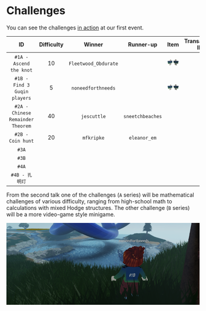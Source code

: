 # Challenges

You can see the challenges [in action](https://youtu.be/xNqGxgiP0Cc?t=1440) at our first event.

| ID | Difficulty | Winner | Runner-up | Item | Transaction ID |
| :-----------: | :-----: | :------: | :-----: | :-----: | :--------------: |
| `#1A - Ascend the knot` | 10 | `Fleetwood_Obdurate` | | ![](prize1a.png) | |
| `#1B - Find 3 Guqin players` | 5 | `noneedforthneeds` | | ![](prize1b.png) | |
| `#2A - Chinese Remainder Theorem` | 40 | `jescuttle` | `sneetchbeaches` | | |
| `#2B - Coin hunt` | 20 | `mfkripke` | `eleanor_em` | | |
| `#3A` | | | | | |
| `#3B` | | | | | |
| `#4A` | | | | | |
| `#4B - 孔明灯` | | | | | |

From the second talk one of the challenges (`A` series) will be mathematical challenges of various difficulty, ranging from high-school math to calculations with mixed Hodge structures. The other challenge (`B` series) will be a more video-game style minigame.

<p align="center">
  <img src="winner.png">
</p>
